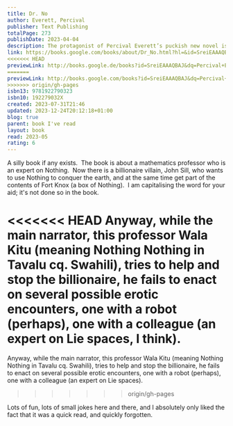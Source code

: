 ```yaml
---  
title: Dr. No  
author: Everett, Percival  
publisher: Text Publishing  
totalPage: 273  
publishDate: 2023-04-04  
description: The protagonist of Percival Everett’s puckish new novel is a brilliant professor of mathematics who goes by Wala Kitu. (Wala, he explains, means ‘nothing’ in Tagalog, and Kitu is Swahili for ‘nothing’. He is an expert on nothing. That is to say, he is an expert, and his area of study is nothing, and he does nothing about it. This makes him the perfect partner for the aspiring villain John Sill, who wants to break into Fort Knox to steal, well, not gold bars, but a shoebox containing nothing. Once he controls nothing he’ll proceed with a dastardly plan to turn a Massachusetts town into nothing. Or so he thinks. With the help of the brainy and brainwashed astrophysicist-turned-henchwoman Eigen Vector, our professor tries to foil the villain while remaining in his employ. In the process, Wala Kitu learns that Sill’s desire to become a literal Bond villain originated in some real all-American villainy related to the murder of Martin Luther King Jr. As Sill says, ‘Professor, think of it this way. This country has never given anything to us and it never will. We have given everything to it. I think it’s time we gave nothing back.’ Dr. No is a caper with teeth, a wildly mischievous novel from one of America’s most inventive, provocative and productive writers. That it is about nothing isn’t to say that it’s not about anything. In fact, it’s about villains. Bond villains. And that’s not nothing.  
link: https://books.google.com/books/about/Dr_No.html?hl=&id=SreiEAAAQBAJ  
<<<<<<< HEAD
previewLink: http://books.google.de/books?id=SreiEAAAQBAJ&dq=Percival+Evertett,+Dr.+No&hl=&as_pt=BOOKS&cd=1&source=gbs_api  
=======
previewLink: http://books.google.com/books?id=SreiEAAAQBAJ&dq=Percival+Evertett,+Dr.+No&hl=&as_pt=BOOKS&cd=1&source=gbs_api  
>>>>>>> origin/gh-pages
isbn13: 9781922790323  
isbn10: 192279032X  
created: 2023-07-31T21:46  
updated: 2023-12-24T20:12:18+01:00  
blog: true  
parent: book I've read  
layout: book  
read: 2023-05  
rating: 6  
---  
```

  
A silly book if any exists.  The book is about a mathematics professor who is an expert on Nothing.  Now there is a billionaire villain, John Sill, who wants to use Nothing to conquer the earth, and at the same time get part of the contents of Fort Knox (a box of Nothing).  I am capitalising the word for your aid; it's not done so in the book.    
  
<<<<<<< HEAD
Anyway, while the main narrator, this professor Wala Kitu (meaning Nothing Nothing in Tavalu cq. Swahili), tries to help and stop the billionaire, he fails to enact on several possible erotic encounters, one with a robot (perhaps), one with a colleague (an expert on Lie spaces, I think).    
=======
Anyway, while the main narrator, this professor Wala Kitu (meaning Nothing Nothing in Tavalu cq. Swahili), tries to help and stop the billionaire, he fails to enact on several possible erotic encounters, one with a robot (perhaps), one with a colleague (an expert on Lie spaces).    
>>>>>>> origin/gh-pages
  
Lots of fun, lots of small jokes here and there, and I absolutely only liked the fact that it was a quick read, and quickly forgotten.